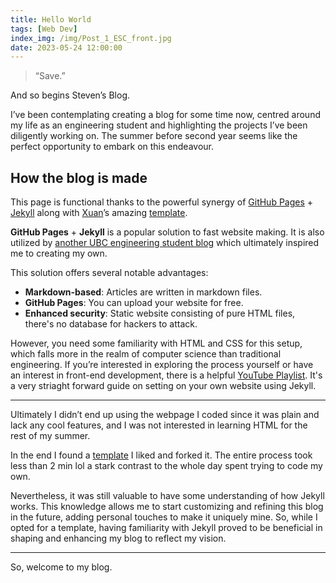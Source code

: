 ```yaml
---
title: Hello World
tags: [Web Dev]
index_img: /img/Post_1_ESC_front.jpg
date: 2023-05-24 12:00:00
---
```


> “Save.”  

And so begins Steven’s Blog.

I’ve been contemplating creating a blog for some time now, centred around my life as an engineering student and highlighting the projects I’ve been diligently working on.  The summer before second year seems like the perfect opportunity to embark on this endeavour. 

## How the blog is made
This page is functional thanks to the powerful synergy of  [GitHub Pages](https://pages.github.com/) + [Jekyll](http://jekyllrb.com/) along with [Xuan](https://github.com/huxpro)’s amazing [template](https://github.com/Huxpro/huxpro.github.io). 

**GitHub Pages** + **Jekyll** is a popular solution to fast website making. It is also utilized by [another UBC engineering student blog](https://cindyxmiao.github.io/blog/) which ultimately inspired me to creating my own.  

This solution offers several notable advantages:
* **Markdown-based**: Articles are written in markdown files.
* **GitHub Pages**: You can upload your website for free.
* **Enhanced security**: Static website consisting of pure HTML files, there's no database for hackers to attack. 

However, you need some familiarity with HTML and CSS for this setup, which falls more in the realm of computer science than traditional engineering. If you’re interested in exploring the process yourself or have an interest in front-end development, there is a helpful [YouTube Playlist](https://youtube.com/playlist?list=PLLAZ4kZ9dFpOPV5C5Ay0pHaa0RJFhcmcB). It's a very striaght forward guide on setting on your own website using Jekyll. 
- - - -

Ultimately I didn’t end up using the webpage I coded since it was plain and lack any cool features, and I was not interested in learning HTML for the rest of my summer.

In the end I found a [template](https://github.com/Huxpro/huxpro.github.io) I liked and forked it. The entire process took less than 2 min lol a stark contrast to the whole day spent trying to code my own. 

Nevertheless, it was still valuable to have some understanding of how Jekyll works. This knowledge allows me to start customizing and refining this blog in the future, adding personal touches to make it uniquely mine. So, while I opted for a template, having familiarity with Jekyll proved to be beneficial in shaping and enhancing my blog to reflect my vision.
- - - -
So, welcome to my blog.


